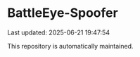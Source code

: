 # BattleEye-Spoofer

Last updated: 2025-06-21 19:47:54

This repository is automatically maintained.

